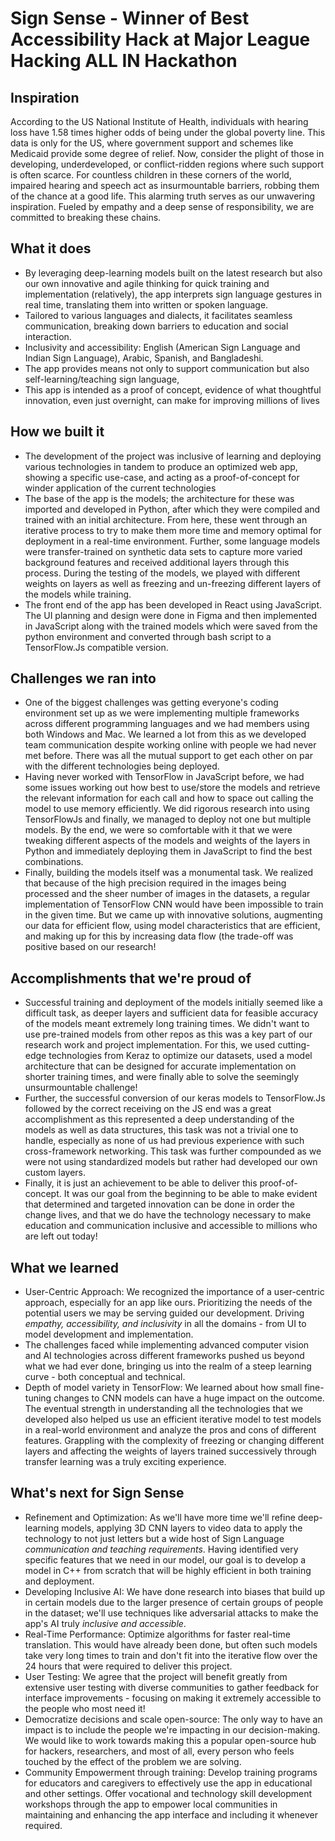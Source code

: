 # Sign Sense - Winner of Best Accessibility Hack at Major League Hacking ALL IN Hackathon
## Inspiration
According to the US National Institute of Health, individuals with hearing loss have 1.58 times higher odds of being under the global poverty line. This data is only for the US, where government support and schemes like Medicaid provide some degree of relief. Now, consider the plight of those in developing, underdeveloped, or conflict-ridden regions where such support is often scarce. For countless children in these corners of the world, impaired hearing and speech act as insurmountable barriers, robbing them of the chance at a good life. This alarming truth serves as our unwavering inspiration. Fueled by empathy and a deep sense of responsibility, we are committed to breaking these chains.

## What it does
- By leveraging deep-learning models built on the latest research but also our own innovative and agile thinking for quick training and implementation (relatively), the app interprets sign language gestures in real time, translating them into written or spoken language.
- Tailored to various languages and dialects, it facilitates seamless communication, breaking down barriers to education and social interaction.
- Inclusivity and accessibility: English (American Sign Language and Indian Sign Language), Arabic, Spanish, and Bangladeshi.
- The app provides means not only to support communication but also self-learning/teaching sign language,
- This app is intended as a proof of concept, evidence of what thoughtful innovation, even just overnight, can make for improving millions of lives

## How we built it
- The development of the project was inclusive of learning and deploying various technologies in tandem to produce an optimized web app, showing a specific use-case, and acting as a proof-of-concept for winder application of the current technologies
- The base of the app is the models; the architecture for these was imported and developed in Python, after which they were compiled and trained with an initial architecture. From here, these went through an iterative process to try to make them more time and memory optimal for deployment in a real-time environment. Further, some language models were transfer-trained on synthetic data sets to capture more varied background features and received additional layers through this process. During the testing of the models, we played with different weights on layers as well as freezing and un-freezing different layers of the models while training. 
- The front end of the app has been developed in React using JavaScript. The UI planning and design were done in Figma and then implemented in JavaScript along with the trained models which were saved from the python environment and converted through bash script to a TensorFlow.Js compatible version.


## Challenges we ran into
- One of the biggest challenges was getting everyone's coding environment set up as we were implementing multiple frameworks across different programming languages and we had members using both Windows and Mac. We learned a lot from this as we developed team communication despite working online with people we had never met before. There was all the mutual support to get each other on par with the different technologies being deployed.
- Having never worked with TensorFlow in JavaScript before, we had some issues working out how best to use/store the models and retrieve the relevant information for each call and how to space out calling the model to use memory efficiently. We did rigorous research into using TensorFlowJs and finally, we managed to deploy not one but multiple models. By the end, we were so comfortable with it that we were tweaking different aspects of the models and weights of the layers in Python and immediately deploying them in JavaScript to find the best combinations. 
- Finally, building the models itself was a monumental task. We realized that because of the high precision required in the images being processed and the sheer number of images in the datasets, a regular implementation of TensorFlow CNN would have been impossible to train in the given time. But we came up with innovative solutions, augmenting our data for efficient flow, using model characteristics that are efficient, and making up for this by increasing data flow (the trade-off was positive based on our research!

## Accomplishments that we're proud of
- Successful training and deployment of the models initially seemed like a difficult task, as deeper layers and sufficient data for feasible accuracy of the models meant extremely long training times. We didn't want to use pre-trained models from other repos as this was a key part of our research work and project implementation. For this, we used cutting-edge technologies from Keraz to optimize our datasets, used a model architecture that can be designed for accurate implementation on shorter training times, and were finally able to solve the seemingly unsurmountable challenge!
- Further, the successful conversion of our keras models to TensorFlow.Js followed by the correct receiving on the JS end was a great accomplishment as this represented a deep understanding of the models as well as data structures, this task was not a trivial one to handle, especially as none of us had previous experience with such cross-framework networking. This task was further compounded as we were not using standardized models but rather had developed our own custom layers.
- Finally, it is just an achievement to be able to deliver this proof-of-concept. It was our goal from the beginning to be able to make evident that determined and targeted innovation can be done in order the change lives, and that we do have the technology necessary to make education and communication inclusive and accessible to millions who are left out today!

## What we learned
- User-Centric Approach: We recognized the importance of a user-centric approach, especially for an app like ours. Prioritizing the needs of the potential users we may be serving guided our development. Driving *empathy, accessibility, and inclusivity* in all the domains - from UI to model development and implementation.
- The challenges faced while implementing advanced computer vision and AI technologies across different frameworks pushed us beyond what we had ever done, bringing us into the realm of a steep learning curve - both conceptual and technical.
- Depth of model variety in TensorFlow: We learned about how small fine-tuning changes to CNN models can have a huge impact on the outcome. The eventual strength in understanding all the technologies that we developed also helped us use an efficient iterative model to test models in a real-world environment and analyze the pros and cons of different features. Grappling with the complexity of freezing or changing different layers and affecting the weights of layers trained successively through transfer learning was a truly exciting experience. 

## What's next for Sign Sense
- Refinement and Optimization: As we'll have more time we'll refine deep-learning models, applying 3D CNN layers to video data to apply the technology to not just letters but a wide host of Sign Language *communication and teaching requirements*. Having identified very specific features that we need in our model, our goal is to develop a model in C++ from scratch that will be highly efficient in both training and deployment. 
- Developing Inclusive AI: We have done research into biases that build up in certain models due to the larger presence of certain groups of people in the dataset; we'll use techniques like adversarial attacks to make the app's AI truly *inclusive and accessible*.
- Real-Time Performance: Optimize algorithms for faster real-time translation. This would have already been done, but often such models take very long times to train and don't fit into the iterative flow over the 24 hours that were required to deliver this project.
- User Testing: We agree that the project will benefit greatly from extensive user testing with diverse communities to gather feedback for interface improvements - focusing on making it extremely accessible to the people who most need it!
- Democratize decisions and scale open-source: The only way to have an impact is to include the people we're impacting in our decision-making. We would like to work towards making this a popular open-source hub for hackers, researchers, and most of all, every person who feels touched by the effect of the problem we are solving.
- Community Empowerment through training: Develop training programs for educators and caregivers to effectively use the app in educational and other settings. Offer vocational and technology skill development workshops through the app to empower local communities in maintaining and enhancing the app interface and including it whenever required.

